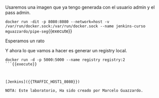 Usaremos una imagen que ya tengo generada con el usuario admin y el pass admin.


`docker run -dit -p 8080:8080 --network=host -v /var/run/docker.sock:/var/run/docker.sock --name jenkins-curso mguazzardo/pipe-seg`{{execute}}

Esperamos un rato

Y ahora lo que vamos a hacer es generar un registry local.



```
docker run -d -p 5000:5000 --name registry registry:2
```{{execute}}



[Jenkins]({{TRAFFIC_HOST1_8080}})

NOTA: Este laboratorio, Ha sido creado por Marcelo Guazzardo.
